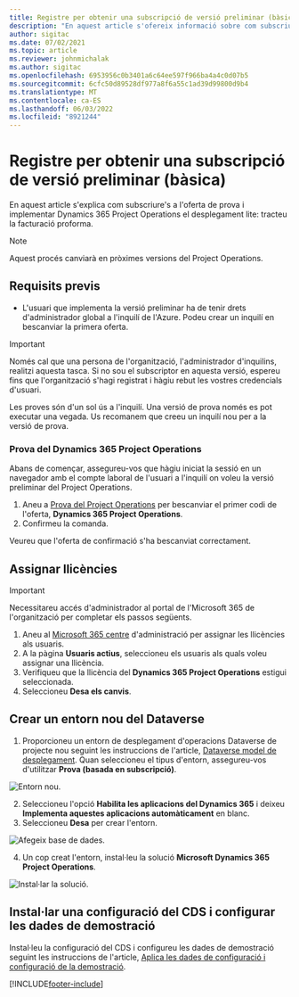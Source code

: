 ```yaml
---
title: Registre per obtenir una subscripció de versió preliminar (bàsica)
description: "En aquest article s'ofereix informació sobre com subscriure i implementar la implementació de lite d'operacions del projecte: tracteu la facturació proforma."
author: sigitac
ms.date: 07/02/2021
ms.topic: article
ms.reviewer: johnmichalak
ms.author: sigitac
ms.openlocfilehash: 6953956c0b3401a6c64ee597f966ba4a4c0d07b5
ms.sourcegitcommit: 6cfc50d89528df977a8f6a55c1ad39d99800d9b4
ms.translationtype: MT
ms.contentlocale: ca-ES
ms.lasthandoff: 06/03/2022
ms.locfileid: "8921244"
---
```

# <a name="sign-up-for-a-preview-subscription---lite"></a>Registre per obtenir una subscripció de versió preliminar (bàsica) 

En aquest article s'explica com subscriure's a l'oferta de prova i implementar Dynamics 365 Project Operations el desplegament lite: tracteu la facturació proforma.

> [!NOTE]
> Aquest procés canviarà en pròximes versions del Project Operations.

## <a name="prerequisites"></a>Requisits previs
- L'usuari que implementa la versió preliminar ha de tenir drets d'administrador global a l'inquilí de l'Azure. Podeu crear un inquilí en bescanviar la primera oferta.

> [!IMPORTANT]
> Només cal que una persona de l'organització, l'administrador d'inquilins, realitzi aquesta tasca. Si no sou el subscriptor en aquesta versió, espereu fins que l'organització s'hagi registrat i hàgiu rebut les vostres credencials d'usuari.
> 
> Les proves són d'un sol ús a l'inquilí. Una versió de prova només es pot executar una vegada. Us recomanem que creeu un inquilí nou per a la versió de prova.

### <a name="dynamics-365-project-operations-trial"></a>Prova del Dynamics 365 Project Operations 

Abans de començar, assegureu-vos que hàgiu iniciat la sessió en un navegador amb el compte laboral de l'usuari a l'inquilí on voleu la versió preliminar del Project Operations.

1. Aneu a [Prova del Project Operations](https://aka.ms/try-po) per bescanviar el primer codi de l'oferta, **Dynamics 365 Project Operations**.
2. Confirmeu la comanda.

  Veureu que l'oferta de confirmació s'ha bescanviat correctament.

## <a name="assign-licenses"></a>Assignar llicències

> [!IMPORTANT]
> Necessitareu accés d'administrador al portal de l'Microsoft 365 de l'organització per completar els passos següents.


1. Aneu al [Microsoft 365 centre](https://portal.office.com/) d'administració per assignar les llicències als usuaris.
2. A la pàgina **Usuaris actius**, seleccioneu els usuaris als quals voleu assignar una llicència.
3. Verifiqueu que la llicència del **Dynamics 365 Project Operations** estigui seleccionada. 
4. Seleccioneu **Desa els canvis**.

## <a name="create-a-new-dataverse-environment"></a>Crear un entorn nou del Dataverse

1. Proporcioneu un entorn de desplegament d'operacions Dataverse de projecte nou seguint les instruccions de l'article, [Dataverse model de desplegament](lite-deployment.md). Quan seleccioneu el tipus d'entorn, assegureu-vos d'utilitzar **Prova (basada en subscripció)**.

  ![Entorn nou.](./media/19CreateEnvironment.png)

2. Seleccioneu l'opció **Habilita les aplicacions del Dynamics 365** i deixeu **Implementa aquestes aplicacions automàticament** en blanc.  
3. Seleccioneu **Desa** per crear l'entorn.

  ![Afegeix base de dades.](./media/20CreateEnvironment1.png)

4. Un cop creat l'entorn, instal·leu la solució **Microsoft Dynamics 365 Project Operations**. 

![Instal·lar la solució.](./media/21InstallSolution.png)

## <a name="install-a-cds-configuration-and-setup-demo-data"></a>Instal·lar una configuració del CDS i configurar les dades de demostració

Instal·leu la configuració del CDS i configureu les dades de demostració seguint les instruccions de l'article, [Aplica les dades de configuració i configuració de la demostració](lite-apply-demo-setup-config-data.md).


[!INCLUDE[footer-include](../includes/footer-banner.md)]
